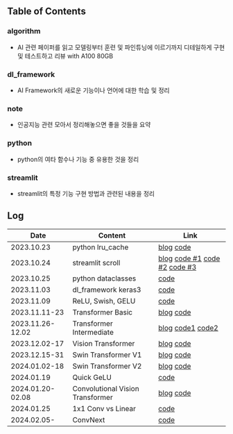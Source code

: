 ## Table of Contents
### algorithm
- AI 관련 페이퍼를 읽고 모델링부터 훈련 및 파인튜닝에 이르기까지 디테일하게 구현 및 테스트하고 리뷰 with A100 80GB
### dl_framework
- AI Framework의 새로운 기능이나 언어에 대한 학습 및 정리
### note
- 인공지능 관련 모아서 정리해놓으면 좋을 것들을 요약
### python
- python의 여타 함수나 기능 중 유용한 것을 정리
### streamlit
- streamlit의 특정 기능 구현 방법과 관련된 내용을 정리


## Log
| Date | Content | Link |
| ----------------- | ---- | ------------- |
| 2023.10.23 | python lru_cache | [blog](https://brunch.co.kr/@bfcced03a6054df/8) [code](/python/lru_study.ipynb) |
| 2023.10.24 | streamlit scroll | [blog](https://brunch.co.kr/@bfcced03a6054df/9) [code #1](/streamlit/scroll_1st.py) [code #2](/streamlit/scroll_2nd.py) [code #3](/streamlit/scroll_3rd.py) |
| 2023.10.25 | python dataclasses | [code](/python/dataclass_study.ipynb) |
| 2023.11.03 | dl_framework keras3 | [code](/dl_framework/keras3.ipynb) |
| 2023.11.09 | ReLU, Swish, GELU | [code](/note/activation.ipynb) |
| 2023.11.11-23 | Transformer Basic | [blog](https://brunch.co.kr/@bfcced03a6054df/10) [code](/algorithm/01.transformer_introduce/01.transformer_introduce.ipynb)|
| 2023.11.26-12.02 | Transformer Intermediate | [blog](https://brunch.co.kr/@bfcced03a6054df/11) [code1](/algorithm/02.transformer_intermediate/02.transformer_intermediate.ipynb) [code2](/algorithm/02.transformer_intermediate/02.translator_train.py)|
| 2023.12.02-17 | Vision Transformer | [blog](https://brunch.co.kr/@bfcced03a6054df/12) [code](/algorithm/03.ViT/) |
| 2023.12.15-31 | Swin Transformer V1 | [blog](https://brunch.co.kr/@bfcced03a6054df/13) [code](/algorithm/04.Swin/) |
| 2024.01.02-18 | Swin Transformer V2 | [blog](https://brunch.co.kr/@bfcced03a6054df/14) [code](/algorithm/04.Swin/) |
| 2024.01.19 | Quick GeLU | [code](/note/quick_gelu.ipynb) |
| 2024.01.20-02.08 | Convolutional Vision Transformer | [blog](https://brunch.co.kr/@bfcced03a6054df/15) [code](/algorithm/05.CvT/) |
| 2024.01.25 | 1x1 Conv vs Linear | [code](/note/1x1conv.ipynb) |
| 2024.02.05- | ConvNext | [code](/algorithm/06.ConvNext/) |